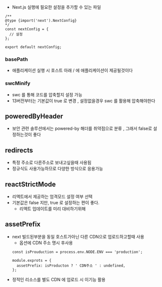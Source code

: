 - Next.js 실행에 필요한 설정을 추가할 수 있는 파일

```tsx
/** 
@type {import('next').NextConfig} 
*/
const nextConfig = {
  // 설정
};

export default nextConfig;
```

### **basePath**

- 애플리케이션 실행 시 호스트 아래 / 에 애플리케이션이 제공될것이다

### **swcMinify**

- swc 를 통해 코드를 압축할지 설정 가능
- 13버전부터는 기본값이 true 로 변경 , 설정없을경우 swc 를 활용해 압축해야한다

## **poweredByHeader**

- 보안 관련 솔루션에서는 powered-by 해더를 취약점으로 분류 , 그래서 false로 설정하는것이 좋다

## **redirects**

- 특정 주소로 다른주소로 보내고싶을때 사용됨
- 정규식도 사용가능하므로 다양한 방식으로 응용가능

## **reactStrictMode**

- 리액트에서 제공하는 엄격모드 설정 여부 선택
- 기본값은 false 지만, true 로 설정하는 편이 좋다.
  - 리액트 업데이트를 미리 대비하기위해

## **assetPrefix**

- next 빌드된부분을 동일 호스트가아닌 다른 CDN으로 업로드하고할때 사용
  - 옵션에 CDN 주소 명시 후사용
  ```tsx
  const isProuduction = process.env.NODE.ENV === 'production';

  module.exprots = {
    assetPrefix: isProducton ? ' CDN주소 ' : undefined,
  };
  ```
- 정적인 리소스를 별도 CDN 에 업로드 시 이기능 활용
